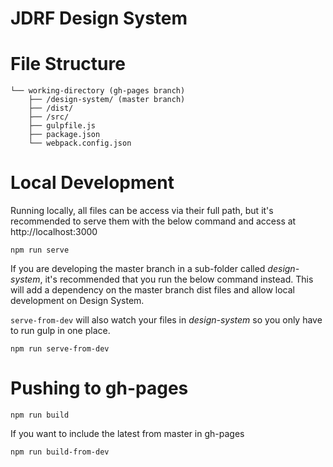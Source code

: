 # JDRF Design System

# File Structure

````
└── working-directory (gh-pages branch)
	├── /design-system/ (master branch)
	├── /dist/
	├── /src/
	├── gulpfile.js
	├── package.json
	└── webpack.config.json
````

# Local Development
Running locally, all files can be access via their full path, but it's recommended to serve them with the below command and access at http://localhost:3000
````
npm run serve
````

If you are developing the master branch in a sub-folder called _design-system_, it's recommended that you run the below command instead. This will add a dependency on the master branch dist files and allow local development on Design System.

`serve-from-dev` will also watch your files in _design-system_ so you only have to run gulp in one place.
````
npm run serve-from-dev
````
# Pushing to gh-pages
````
npm run build
````

If you want to include the latest from master in gh-pages
````
npm run build-from-dev
````
